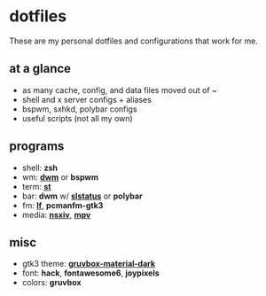 # dotfiles
These are my personal dotfiles and configurations that work for me.

## at a glance
- as many cache, config, and data files moved out of ~
- shell and x server configs + aliases
- bspwm, sxhkd, polybar configs
- useful scripts (not all my own)

## programs
- shell: **zsh**
- wm: **[dwm](https://github.com/wlwww16/dwm)** or **bspwm**
- term: **[st](https://github.com/wlwww16/st)**
- bar: **dwm** w/ **[slstatus](https://github.com/wlwww16/slstatus)** or **polybar**
- fm: **[lf](https://github.com/wlwww16/dotfiles/tree/master/.config/lf)**, **pcmanfm-gtk3**
- media: **[nsxiv](https://github.com/nsxiv/nsxiv)**, **[mpv](https://mpv.io)**

## misc
- gtk3 theme: **[gruvbox-material-dark](https://github.com/TheGreatMcPain/gruvbox-material-gtk)**
- font: **hack**, **fontawesome6**, **joypixels**
- colors: **gruvbox**
